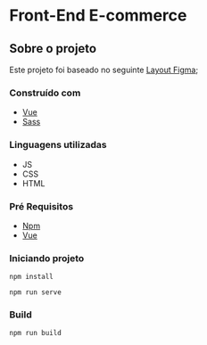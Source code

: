 # Front-End E-commerce

## Sobre o projeto

Este projeto foi baseado no seguinte [Layout Figma](https://www.figma.com/file/3RqPfS5PW9whbQNCTTaoqA/%5B2020-09%5D-MZ---Layout-Teste-de-vagas-para-time-de-Devs);

### Construído com

* [Vue](https://vuejs.org/)
* [Sass](https://sass-lang.com/)

### Linguagens utilizadas
* JS
* CSS
* HTML

### Pré Requisitos
* [Npm](https://www.npmjs.com/)
* [Vue](https://vuejs.org/)

### Iniciando projeto

```
npm install
```
```
npm run serve
```

### Build
```
npm run build
```
